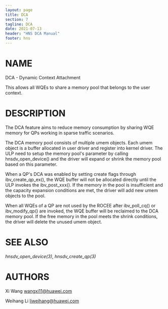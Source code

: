 ```yaml
---
layout: page
title: DCA
section: 7
tagline: DCA
date: 2021-07-13
header: "HNS DCA Manual"
footer: hns
---
```


# NAME

DCA - Dynamic Context Attachment

This allows all WQEs to share a memory pool that belongs to the user context.

# DESCRIPTION

The DCA feature aims to reduce memory consumption by sharing WQE memory for QPs working in sparse traffic scenarios.

The DCA memory pool consists of multiple umem objects. Each umem object is a buffer allocated in user driver and register into kernel driver. The ULP need to setup the memory pool's parameter by calling hnsdv_open_device() and the driver will expand or shrink the memory pool based on this parameter.

When a QP's DCA was enabled by setting create flags through ibv_create_qp_ex(), the WQE buffer will not be allocated directly until the ULP invokes the ibv_post_xxx(). If the memory in the pool is insufficient and the capacity expansion conditions are met, the driver will add new umem objects to the pool.

When all WQEs of a QP are not used by the ROCEE after ibv_poll_cq() or ibv_modify_qp() are invoked, the WQE buffer will be reclaimed to the DCA memory pool. If the free memory in the pool meets the shrink conditions, the driver will delete the unused umem object.

# SEE ALSO

*hnsdv_open_device(3)*, *hnsdv_create_qp(3)*

# AUTHORS

Xi Wang <wangxi11@huawei.com>

Weihang Li <liweihang@huawei.com>
